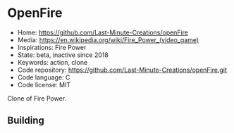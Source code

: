 # OpenFire

- Home: https://github.com/Last-Minute-Creations/openFire
- Media: <https://en.wikipedia.org/wiki/Fire_Power_(video_game)>
- Inspirations: Fire Power
- State: beta, inactive since 2018
- Keywords: action, clone
- Code repository: https://github.com/Last-Minute-Creations/openFire.git
- Code language: C
- Code license: MIT

Clone of Fire Power.

## Building
